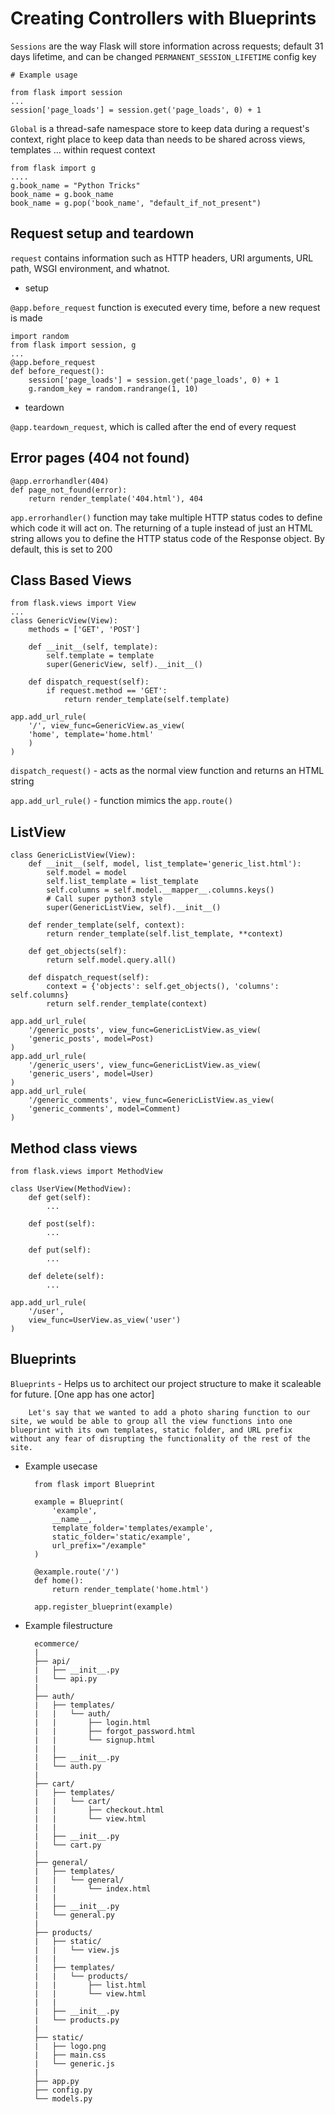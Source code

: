 # Creating Controllers with Blueprints

`Sessions` are the way Flask will store information across requests; default 31 days lifetime, and can be changed `PERMANENT_SESSION_LIFETIME` config key 

    # Example usage

    from flask import session
    ...
    session['page_loads'] = session.get('page_loads', 0) + 1

`Global` is a thread-safe namespace store to keep data during a request's context, right place to keep data than needs to be shared across views, templates ... within request context

    from flask import g
    ....
    g.book_name = "Python Tricks"
    book_name = g.book_name
    book_name = g.pop('book_name', "default_if_not_present")

    
## Request setup and teardown

`request` contains information such as HTTP headers, URI arguments, URL path,
WSGI environment, and whatnot.

- setup 

`@app.before_request` function is executed every time, before a new request is made

    import random
    from flask import session, g
    ...
    @app.before_request
    def before_request():
        session['page_loads'] = session.get('page_loads', 0) + 1
        g.random_key = random.randrange(1, 10)

- teardown

`@app.teardown_request`, which is called after the end of every request

## Error pages (404 not found)


    @app.errorhandler(404)
    def page_not_found(error):
        return render_template('404.html'), 404

`app.errorhandler()` function may take multiple
HTTP status codes to define which code it will act on. The returning of a tuple instead of
just an HTML string allows you to define the HTTP status code of the Response object. By
default, this is set to 200


## Class Based Views

    from flask.views import View
    ...
    class GenericView(View):
        methods = ['GET', 'POST']
        
        def __init__(self, template):
            self.template = template
            super(GenericView, self).__init__()
        
        def dispatch_request(self):
            if request.method == 'GET':
                return render_template(self.template)
    
    app.add_url_rule(
        '/', view_func=GenericView.as_view(
        'home', template='home.html'
        )
    )

`dispatch_request()` -  acts as the normal view function and returns an
HTML string

`app.add_url_rule()` - function mimics the `app.route()`


## ListView
    class GenericListView(View):
        def __init__(self, model, list_template='generic_list.html'):
            self.model = model
            self.list_template = list_template
            self.columns = self.model.__mapper__.columns.keys()
            # Call super python3 style
            super(GenericListView, self).__init__()
        
        def render_template(self, context):
            return render_template(self.list_template, **context)
        
        def get_objects(self):
            return self.model.query.all()

        def dispatch_request(self):
            context = {'objects': self.get_objects(), 'columns': self.columns}
            return self.render_template(context)
    
    app.add_url_rule(
        '/generic_posts', view_func=GenericListView.as_view(
        'generic_posts', model=Post)
    )
    app.add_url_rule(
        '/generic_users', view_func=GenericListView.as_view(
        'generic_users', model=User)
    )
    app.add_url_rule(
        '/generic_comments', view_func=GenericListView.as_view(
        'generic_comments', model=Comment)
    )

## Method class views

    from flask.views import MethodView
    
    class UserView(MethodView):
        def get(self):
            ...
    
        def post(self):
            ...
        
        def put(self):
            ...
        
        def delete(self):
            ...

    app.add_url_rule(
        '/user',
        view_func=UserView.as_view('user')
    )


## Blueprints

`Blueprints` - Helps us to architect our project structure to make it scaleable for future. [One app has one actor]

        Let's say that we wanted to add a photo sharing function to our site, we would be able to group all the view functions into one blueprint with its own templates, static folder, and URL prefix without any fear of disrupting the functionality of the rest of the site.

- Example usecase

        from flask import Blueprint
        
        example = Blueprint(
            'example',
            __name__,
            template_folder='templates/example',
            static_folder='static/example',
            url_prefix="/example"
        )
        
        @example.route('/')
        def home():
            return render_template('home.html')

        app.register_blueprint(example)

- Example filestructure 

        ecommerce/
        |
        ├── api/
        |   ├── __init__.py
        |   └── api.py
        |
        ├── auth/
        |   ├── templates/
        |   |   └── auth/
        |   |       ├── login.html
        |   |       ├── forgot_password.html
        |   |       └── signup.html
        |   |
        |   ├── __init__.py
        |   └── auth.py
        |
        ├── cart/
        |   ├── templates/
        |   |   └── cart/
        |   |       ├── checkout.html
        |   |       └── view.html
        |   |
        |   ├── __init__.py
        |   └── cart.py
        |
        ├── general/
        |   ├── templates/
        |   |   └── general/
        |   |       └── index.html
        |   |
        |   ├── __init__.py
        |   └── general.py
        |
        ├── products/
        |   ├── static/
        |   |   └── view.js
        |   |
        |   ├── templates/
        |   |   └── products/
        |   |       ├── list.html
        |   |       └── view.html
        |   |
        |   ├── __init__.py
        |   └── products.py
        |
        ├── static/
        |   ├── logo.png
        |   ├── main.css
        |   └── generic.js
        |
        ├── app.py
        ├── config.py
        └── models.py


